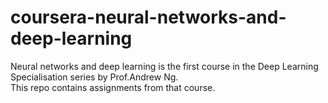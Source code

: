 # coursera-neural-networks-and-deep-learning
Neural networks and deep learning is the first course in the Deep Learning Specialisation series by Prof.Andrew Ng.</br>
This repo contains assignments from that course.
